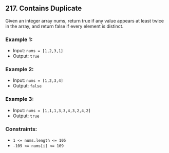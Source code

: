 ## 217. Contains Duplicate

Given an integer array nums, return true if any value appears at least twice in the array, and return false if every element is distinct.

### Example 1:
-   Input: `nums = [1,2,3,1]`
-   Output: `true`

### Example 2:
-   Input: `nums = [1,2,3,4]`
-   Output: `false`

### Example 3:
-   Input: `nums = [1,1,1,3,3,4,3,2,4,2]`
-   Output: `true`
 
### Constraints:
-   `1 <= nums.length <= 105`
-   `-109 <= nums[i] <= 109`